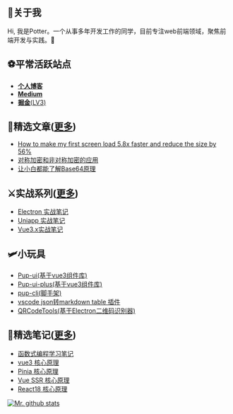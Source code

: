 <!--
**yxw007/yxw007** is a ✨ _special_ ✨ repository because its `README.md` (this file) appears on your GitHub profile.

Here are some ideas to get you started:

- 🔭 I’m currently working on ...
- 🌱 I’m currently learning ...
- 👯 I’m looking to collaborate on ...
- 🤔 I’m looking for help with ...
- 💬 Ask me about ...
- 📫 How to reach me: ...
- 😄 Pronouns: ...
- ⚡ Fun fact: ...
-->

## 🚀关于我 

Hi, 我是Potter。一个从事多年开发工作的同学，目前专注web前端领域，聚焦前端开发与实践。💪

## ⚽平常活跃站点
- [**个人博客**](https://yanxuewen.cn)
- [**Medium**](https://medium.com/@yxw007)
- [**掘金**(LV3)](https://juejin.cn/user/976022054640718)

## 🎇精选文章([更多](https://yanxuewen.cn))
- [How to make my first screen load 5.8x faster and reduce the size by 56%](https://medium.com/@yxw007/how-to-make-my-first-screen-load-584-faster-and-reduce-the-size-by-131-85351aa7bb4b)
- [对称加密和非对称加密的应用](https://juejin.cn/post/6913544153859096590)
- [让小白都能了解Base64原理](https://juejin.cn/post/7360528073631793163)

## ⚔实战系列([更多](https://yanxuewen.cn))
- [Electron 实战笔记](https://yanxuewen.cn/article/04-practic/Electron/Electron%20%E5%85%A5%E9%97%A8%E5%AE%9E%E6%88%98%2001%EF%BC%9A%E4%B8%BB%E8%BF%9B%E7%A8%8B%E4%B8%8E%E6%B8%B2%E6%9F%93%E8%BF%9B%E7%A8%8B%E9%80%9A%E4%BF%A1.html)
- [Uniapp 实战笔记](https://yanxuewen.cn/article/04-practic/Uniapp/UniApp02.html)
- [Vue3.x实战笔记](https://juejin.cn/column/6961211906866708517)

## 🛩小玩具
- [Pup-ui(基于vue3组件库)](https://github.com/yxw007/Pup-ui)
- [Pup-ui-plus(基于vue3组件库)](https://github.com/Pup007/pup-ui-plus)
- [pup-cli(脚手架)](https://github.com/yxw007/pup-cli)
- [vscode json转markdown table 插件](https://yanxuewen.cn/article/04-practic/vscode/%E5%AE%9E%E7%8E%B0%E4%B8%80%E4%B8%AA%E5%B0%86JSON%E8%BD%ACmarkdown%20table%E7%9A%84vscode%E6%8F%92%E4%BB%B6.html)
- [QRCodeTools(基于Electron二维码识别器)](https://github.com/yxw007/QRCodeTools)

## 🎉精选笔记([更多](https://yanxuewen.cn))
- [函数式编程学习笔记](https://yanxuewen.cn/ES6_Functional_Programming)
- [vue3 核心原理](https://yanxuewen.cn/article/03-framework/01-vue/vue3.x-%E5%93%8D%E5%BA%94%E5%BC%8F%E6%A0%B8%E5%BF%83%E5%8E%9F%E7%90%86.html)
- [Pinia 核心原理](https://yanxuewen.cn/article/03-framework/20-react/1.%E6%9B%B4%E6%96%B0%E9%98%9F%E5%88%97(%E6%9E%84%E5%BB%BA+%E5%A4%84%E7%90%86).html)
- [Vue SSR 核心原理](https://yanxuewen.cn/article/04-practic/Vue-ssr/01-vue-ssr-%E5%9F%BA%E6%9C%AC%E5%AE%9E%E7%8E%B0.html)
- [React18 核心原理](https://yanxuewen.cn/article/03-framework/20-react/1.%E6%9B%B4%E6%96%B0%E9%98%9F%E5%88%97(%E6%9E%84%E5%BB%BA+%E5%A4%84%E7%90%86).html)

[![Mr. github stats](https://github-readme-stats.vercel.app/api?username=yxw007)](https://vuescrolljs.yvescoding.org/)
